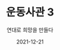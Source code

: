 ---
title: 운동사관 3
subtitle: "연대로 희망을 만들다"
date: 2021-12-21
summary: 일본군'위안부'문제 해결 운동은 생존자 지원활동과 함께 과거사 청산 및 평화운동으로 확산되어 나갔고, 한국과 아시아를 넘어 여성폭력 중단을 위한 연대행동으로 발전되어 나갔다.
weight: 7
image: https://r2.womenandwarmuseum.net/exhibition/ex-02/운동사관/연대로희망을만들다/1992.08%20일본군'위안부'피해자%20황금주,%20유엔%20인권소위원회에%20직접%20참석하여%20증언.jpg
layout: view02
resources:
- name: "생존자 지원활동" 
  icon: message
  src: https://r2.womenandwarmuseum.net/exhibition/ex-02/운동사관/연대로희망을만들다/1995.8.7-1%20병원%20검진을%20받는%20피해자들.JPG
  description: "1991년 김학순의 공개증언 후 한국정부에는 239명의 일본군'위안부'피해자가 등록되었다. 긴 세월 침묵 속에 있던 피해자들의 생활조건은 매우 열악했고 이에 따라 정대협과 국내 시민사회단체는 범국민적 모금을 전개해 생활 안정금을 지원했다. 1993년에는 '일제 하 '일본군'위안부에 대한 생활안정지원법(이후개정)'을 제정했으며 생존자들과 지역사회와의 연계, 각계의 후원을 통해 지원체계를 확대했다. 이밖에도 정서적 치료사업과 쉼터 '평화의 우리집' 운영 등을 통해 생존자 지원활동을 이어나가고 있다."
  target:
- name: "생존자 지원활동" 
  icon: message
  src: https://r2.womenandwarmuseum.net/exhibition/ex-02/운동사관/연대로희망을만들다/두%20차례의%20범국민적%20모금활동을%20통해%20피해자%20지원.jpg
  description: "1991년 김학순의 공개증언 후 한국정부에는 239명의 일본군'위안부'피해자가 등록되었다. 긴 세월 침묵 속에 있던 피해자들의 생활조건은 매우 열악했고 이에 따라 정대협과 국내 시민사회단체는 범국민적 모금을 전개해 생활 안정금을 지원했다. 1993년에는 '일제 하 '일본군'위안부에 대한 생활안정지원법(이후개정)'을 제정했으며 생존자들과 지역사회와의 연계, 각계의 후원을 통해 지원체계를 확대했다. 이밖에도 정서적 치료사업과 쉼터 '평화의 우리집' 운영 등을 통해 생존자 지원활동을 이어나가고 있다."
  target:
- name: "생존자 지원활동" 
  icon: message
  src: https://r2.womenandwarmuseum.net/exhibition/ex-02/운동사관/연대로희망을만들다/일본군'위안부'피해자들의%20쉼터%20'우리집'.bmp
  description: "1991년 김학순의 공개증언 후 한국정부에는 239명의 일본군'위안부'피해자가 등록되었다. 긴 세월 침묵 속에 있던 피해자들의 생활조건은 매우 열악했고 이에 따라 정대협과 국내 시민사회단체는 범국민적 모금을 전개해 생활 안정금을 지원했다. 1993년에는 '일제 하 '일본군'위안부에 대한 생활안정지원법(이후개정)'을 제정했으며 생존자들과 지역사회와의 연계, 각계의 후원을 통해 지원체계를 확대했다. 이밖에도 정서적 치료사업과 쉼터 '평화의 우리집' 운영 등을 통해 생존자 지원활동을 이어나가고 있다."
  target:
- name: "생존자 지원활동" 
  icon: message
  src: https://r2.womenandwarmuseum.net/exhibition/ex-02/운동사관/연대로희망을만들다/일본군'위안부'피해자들의%20인권캠프.JPG
  description: "1991년 김학순의 공개증언 후 한국정부에는 239명의 일본군'위안부'피해자가 등록되었다. 긴 세월 침묵 속에 있던 피해자들의 생활조건은 매우 열악했고 이에 따라 정대협과 국내 시민사회단체는 범국민적 모금을 전개해 생활 안정금을 지원했다. 1993년에는 '일제 하 '일본군'위안부에 대한 생활안정지원법(이후개정)'을 제정했으며 생존자들과 지역사회와의 연계, 각계의 후원을 통해 지원체계를 확대했다. 이밖에도 정서적 치료사업과 쉼터 '평화의 우리집' 운영 등을 통해 생존자 지원활동을 이어나가고 있다."
  target:      
- name: "전쟁과여성인권박물관 건립" 
  icon: message
  src: https://r2.womenandwarmuseum.net/exhibition/ex-02/운동사관/연대로희망을만들다/전쟁과여성인권박물관%20건립.jpg
  description: "'우리와 같은 피해자가 다시는 없어야한다'는 피해자들의 뜻을 이어받아 정대협은 '교육관'과 '전쟁과여성인권센터'를 통해 연구.기록.교육 활동을 진행해왔고, 10994년 '사료관 건립준비 위원회'의 발족에 이어 2004년 '전쟁과여성인권박물관 건립위원회'를 결정하여 박물관 건립 활동을 본격화했다. 약 9년에 걸쳐 수많은 시민들과 각계의 참여로 희망의 터를 다진 후 2012년 5월 5일 박물관 개관에 이르렀다."
  target:  
- name: "국제기구의 권고"
  params:
    icon: photo
  src: https://r2.womenandwarmuseum.net/exhibition/ex-02/운동사관/연대로희망을만들다/1992.08%20일본군'위안부'피해자%20황금주,%20유엔%20인권소위원회에%20직접%20참석하여%20증언.jpg
  description:
  target:
- name: "국제기구의 권고"
  params:
    icon: photo
  src: https://r2.womenandwarmuseum.net/exhibition/ex-02/운동사관/연대로희망을만들다/1995%20베이지%20여성대회.JPG
  description: "1992년 UN 인권위원회에 최초로 일본군'위안부'문제가 제기됨에 따라 1996년과 1998년 두 차례에 걸쳐 일본정부에 법적 책임 이행을 촉구하는 보고서가 채택되었다. 이를 계기로 일본군'위안부'문제는 세계인들의 관심사로 바뀌기 시작했으며 이후 UN은 지속적으로 일본군'위안부'문제를 주목하며 일본정부의 문제 해결을 권고하고 있다. 
  1993년 비엔나 세계인권대회와 1995년 베이징 세계여성대회에서는 성노예 사례를 무력분쟁하의 여성폭력 범죄로 규정하고 책임자 처벌과 배상 등의 해결책을 제시했다. 한국노동조합총연맹과 전국민주노동조합총연맹의 연대에 힘입어 ILO(국제노동기구) 전문가위원회 역시 1997년부터 일본군성노예 문제를 강제노동금지조약 위반 사례로 판단, 해마다 일본정부에 문제 해결을 권고하고 있다."
  target:
- name: "국제기구의 권고"
  params:
    icon: photo
  src: https://r2.womenandwarmuseum.net/exhibition/ex-02/운동사관/연대로희망을만들다/2006%20ILO총회%20안건%20채택을%20위한%20활동.jpg
  description: "1992년 UN 인권위원회에 최초로 일본군'위안부'문제가 제기됨에 따라 1996년과 1998년 두 차례에 걸쳐 일본정부에 법적 책임 이행을 촉구하는 보고서가 채택되었다. 이를 계기로 일본군'위안부'문제는 세계인들의 관심사로 바뀌기 시작했으며 이후 UN은 지속적으로 일본군'위안부'문제를 주목하며 일본정부의 문제 해결을 권고하고 있다. 
  1993년 비엔나 세계인권대회와 1995년 베이징 세계여성대회에서는 성노예 사례를 무력분쟁하의 여성폭력 범죄로 규정하고 책임자 처벌과 배상 등의 해결책을 제시했다. 한국노동조합총연맹과 전국민주노동조합총연맹의 연대에 힘입어 ILO(국제노동기구) 전문가위원회 역시 1997년부터 일본군성노예 문제를 강제노동금지조약 위반 사례로 판단, 해마다 일본정부에 문제 해결을 권고하고 있다."
  target:
- name: "남북연대"
  params:
    icon: photo
  src: https://r2.womenandwarmuseum.net/exhibition/ex-02/운동사관/연대로희망을만들다/2002.5.3~4(2)%20남북.jpg
  description: "1991년 '아시아의 평화와 여성의 역할'토론회를 시작으로 남과 북은 서로 오가며 만남을 가졌고, 일본과 UN 등 해외 각지에서 교류해왔다. 
  일본군'위안부' 문제 해결 운동은 남북 생존자들이 서로 얼싸 안는 만남의 장이자 민족적 성과를 일구어내는 통일의 공간이 되어 왔다."
  target:      
- name: "남북연대"
  params:
    icon: photo
  src: https://r2.womenandwarmuseum.net/exhibition/ex-02/운동사관/연대로희망을만들다/2000.12.7-12(4)%20남북.jpg
  description: "1991년 '아시아의 평화와 여성의 역할'토론회를 시작으로 남과 북은 서로 오가며 만남을 가졌고, 일본과 UN 등 해외 각지에서 교류해왔다. 
  일본군'위안부' 문제 해결 운동은 남북 생존자들이 서로 얼싸 안는 만남의 장이자 민족적 성과를 일구어내는 통일의 공간이 되어 왔다."
  target:
- name: "남북연대"
  params:
    icon: photo
  src: https://r2.womenandwarmuseum.net/exhibition/ex-02/운동사관/연대로희망을만들다/070521%20223%20남북.jpg
  description: "1991년 '아시아의 평화와 여성의 역할'토론회를 시작으로 남과 북은 서로 오가며 만남을 가졌고, 일본과 UN 등 해외 각지에서 교류해왔다. 
  일본군'위안부' 문제 해결 운동은 남북 생존자들이 서로 얼싸 안는 만남의 장이자 민족적 성과를 일구어내는 통일의 공간이 되어 왔다."
  target: 
- name: "아시아 연대"
  params:
    icon: photo
  src: https://r2.womenandwarmuseum.net/exhibition/ex-02/운동사관/연대로희망을만들다/9차%20아시아연대회의.jpg
  description: "아시아 피해국들은 '아시아연대회의'를 바탕으로 국제사회에서 일본군'위안부'문제 해결을 위해 한마음으로 연대해왔다. 각국에서 연대집회와 공동캠페인을 벌이고 있으며, 일본의 양심 있는 시민들은 법정투쟁과 증언집회, 일본정부와 의회에 대한 로비 등 적극적인 활동을 전개해왔다."
  target: 
- name: "세계 의회의 결의 채택"
  params:
    icon: photo
  src: https://r2.womenandwarmuseum.net/exhibition/ex-02/운동사관/연대로희망을만들다/20070215%20미%20하원%20청문회_1790.jpg
  description: "2007년 2월 15일 미국 하원에서는 세계의 이목을 끄는 청문회가 열려 한국과 호주의 피해자들이 일본군의 만행을 당당히 고발했다. 이로써 일본정부에 일본군'위안부'문제 해결을 촉구하는 결의(H.R. 121)가 미국 하원에서 만장일치로 통과되었다. 이것이 기폭제가 되어 같은 해 네덜란드, 캐나다, 유럽연합 의회가 잇따라 결의를 채택했고 피해국인 대만과 한국 국회도 결의를 채택했다. 이후 일본, 한국, 호주에서는 각지의 시민들이 풀뿌리 운동 속에서 지방 의회 결의 채택을 성사시켜 나가고 있다."
  target: 
- name: "멈추지 않는 외침"
  params:
    icon: photo
  src: https://r2.womenandwarmuseum.net/exhibition/ex-02/운동사관/1112-3_1480.JPG
  description: "아시아 피해국뿐만 아니라 독일, 미국, 캐나다, 호주 등 세계 각지에서 다양한 활동을 벌이고 있는 한인사회와 세계여성들의 노력은 지금도 계속되고 있다. 이를 통해 일본군'위안부'문제는 바로 '오늘, 우리 모두의 과제'로 인식되고 있으며, 나악 세계 곳곳의 무력갈등 속에서 지금도 계속되고 있는 여성폭력 범죄를 근절하기 위한 목소리로 널리 퍼져 나가고 있다."
  target:          
---